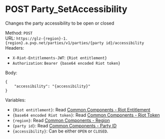 <!-- This file is automatically generated! Do not edit it directly! See https://github.com/techchrism/valorant-api-docs/blob/trunk/contributing.md for more information. -->

# POST Party_SetAccessibility

Changes the party accessibility to be open or closed  


Method: `POST`  
URL: `https://glz-{region}-1.{region}.a.pvp.net/parties/v1/parties/{party id}/accessibility`  
Headers:
 - `X-Riot-Entitlements-JWT`: `{Riot entitlement}`
 - `Authorization`: `Bearer {base64 encoded Riot token}`

Body:  
```
{
	"accessibility": "{accessibility}"
}
```
Variables:
 - `{Riot entitlement}`: Read [Common Components - Riot Entitlement](../common-components.md#riot-entitlement)
 - `{base64 encoded Riot token}`: Read [Common Components - Riot Token](../common-components.md#riot-token)
 - `{region}`: Read [Common Components - Region](../common-components.md#region)
 - `{party id}`: Read [Common Components - Party ID](../common-components.md#party-id)
 - `{accessibility}`: Can be either `OPEN` or `CLOSED`.

